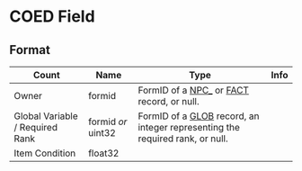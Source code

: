 COED Field
==========

## Format

Count | Name | Type | Info
------|------|------|-----
 | Owner | formid | FormID of a [NPC_](NPC_.md) or [FACT](FACT.md) record, or null.
 | Global Variable / Required Rank | formid *or* uint32 | FormID of a [GLOB](GLOB.md) record, an integer representing the required rank, or null.
 | Item Condition | float32 |
 
